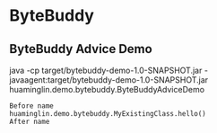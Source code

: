 # ByteBuddy

## ByteBuddy Advice Demo

java -cp target/bytebuddy-demo-1.0-SNAPSHOT.jar -javaagent:target/bytebuddy-demo-1.0-SNAPSHOT.jar huaminglin.demo.bytebuddy.ByteBuddyAdviceDemo

```
Before name
huaminglin.demo.bytebuddy.MyExistingClass.hello()
After name
```
